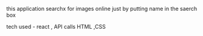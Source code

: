this application searchx for images online just by putting name in the saerch box 

tech used - react , API calls 
HTML ,CSS
